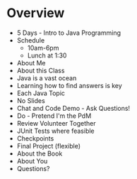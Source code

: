 # Overview

* 5 Days - Intro to Java Programming
* Schedule
  * 10am-6pm
  * Lunch at 1:30
* About Me
* About this Class
 * Java is a vast ocean
 * Learning how to find answers is key
* Each Java Topic
 * No Slides
 * Chat and Code Demo - Ask Questions!
 * Do - Pretend I'm the PdM
 * Review Volunteer Together
 * JUnit Tests where feasible
* Checkpoints
* Final Project (flexible)
* About the Book
* About You
* Questions?
